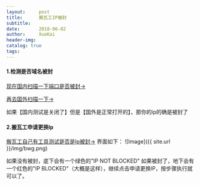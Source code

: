 ```yaml
---
layout:     post
title:      搬瓦工IP被封
subtitle:   
date:       2018-06-02
author:     XueKai
header-img: 
catalog: true
tags:
---
```



#### 1.检测是否域名被封

[现在国内扫描一下端口是否被封->](http://tool.chinaz.com/port/)

[再去国外扫描一下->](https://www.yougetsignal.com/tools/open-ports/)

如果【国内测试是关闭了】但是【国外是正常打开的】，那你的ip的确是被封了


#### 2.搬瓦工申请更换Ip

[搬瓦工自己有工具测试是否是Ip被封->](https://kiwivm.64clouds.com/main-exec.php?mode=blacklistcheck)
界面如下：
![Image]({{ site.url }}/img/bwg.png)

如果没有被封，底下会有一个绿色的"IP NOT BLOCKED"
如果被封了，地下会有一个红色的"IP BLOCKED"（大概是这样），继续点击申请更换IP，按步骤执行就可以了。
